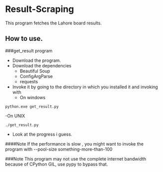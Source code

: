 Result-Scraping
===============
This program fetches the Lahore board results.

How to use.
-----------

###get_result program
+ Download the program.
+ Download the dependencies
  - Beautiful Soup
  - ConfigArgParse
  - requests
+ Invoke it by going to the directory in which you installed it and invoking with
  - On windows

```
python.exe get_result.py
```

  -On UNIX

```
./get_result.py
```

+ Look at the progress i guess.

####Note
If the performance is slow , you might want to invoke the program with --pool-size something-more-than-100

###Note
This program may not use the complete internet bandwidth because of CPython GIL, use pypy to bypass that.
